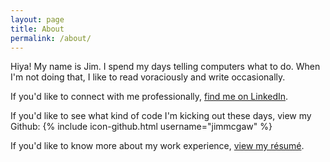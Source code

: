 ```yaml
---
layout: page
title: About
permalink: /about/
---
```


Hiya! My name is Jim. I spend my days telling computers what to do. When I'm not doing that, I like to read voraciously and  write occasionally.

If you'd like to connect with me professionally, [find me on LinkedIn](https://www.linkedin.com/in/jimmcgaw).

If you'd like to see what kind of code I'm kicking out these days, view my Github:
{% include icon-github.html username="jimmcgaw" %}
<!-- [Jim on Github](https://github.com/jimmcgaw) -->

If you'd like to know more about my work experience, <a href="http://www.jimmcgaw.com/" target="_blank">view my résumé</a>.
